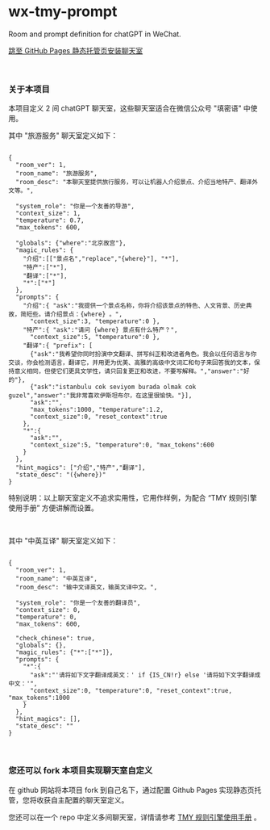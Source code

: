 # wx-tmy-prompt
Room and prompt definition for chatGPT in WeChat.

[跳至 GitHub Pages 静态托管页安装聊天室](https://www.fn-share.com/github_bridge?path=index.html)

&nbsp;

### 关于本项目

本项目定义 2 间 chatGPT 聊天室，这些聊天室适合在微信公众号 "填密语" 中使用。

其中 "旅游服务" 聊天室定义如下：

<pre><code class="tmy-room">
{
  "room_ver": 1,
  "room_name": "旅游服务",
  "room_desc": "本聊天室提供旅行服务，可以让机器人介绍景点、介绍当地特产、翻译外文等。",
  
  "system_role": "你是一个友善的导游",
  "context_size": 1,
  "temperature": 0.7,
  "max_tokens": 600,
  
  "globals": {"where":"北京故宫"},
  "magic_rules": {
    "介绍":[["景点名","replace","{where}"], "*"],
    "特产":["*"],
    "翻译":["*"],
    "*":["*"]
  },
  "prompts": {
    "介绍":{ "ask":"我提供一个景点名称，你将介绍该景点的特色、人文背景、历史典故，简短些。请介绍景点：{where} 。", 
      "context_size":3, "temperature":0 },
    "特产":{ "ask":"请问 {where} 景点有什么特产？", 
      "context_size":5, "temperature":0 },
    "翻译":{ "prefix": [
      {"ask":"我希望你同时扮演中文翻译、拼写纠正和改进者角色。我会以任何语言与你交谈，你会检测语言，翻译它，并用更为优美、高雅的高级中文词汇和句子来回答我的文本，保持意义相同，但使它们更具文学性，请只回复更正和改进，不要写解释。","answer":"好的"}, 
      {"ask":"istanbulu cok seviyom burada olmak cok guzel","answer":"我非常喜欢伊斯坦布尔，在这里很愉快。"}],
      "ask":"",
      "max_tokens":1000, "temperature":1.2,
      "context_size":0, "reset_context":true
    },
    "*":{
      "ask":"",
      "context_size":5, "temperature":0, "max_tokens":600
    }
  },
  "hint_magics": ["介绍","特产","翻译"],
  "state_desc": "({where})"
}
</code></pre>

特别说明：以上聊天室定义不追求实用性，它用作样例，为配合 “TMY 规则引擎使用手册” 方便讲解而设置。

&nbsp;

其中 "中英互译" 聊天室定义如下：

<pre><code class="tmy-room">
{
  "room_ver": 1,
  "room_name": "中英互译",
  "room_desc": "输中文译英文，输英文译中文。",
  
  "system_role": "你是一个友善的翻译员",
  "context_size": 0,
  "temperature": 0,
  "max_tokens": 600,
  
  "check_chinese": true,
  "globals": {},
  "magic_rules": {"*":["*"]},
  "prompts": {
    "*":{
      "ask":"'请将如下文字翻译成英文：' if {IS_CN!r} else '请将如下文字翻译成中文：'",
      "context_size":0, "temperature":0, "reset_context":true, "max_tokens":1000
    }
  },
  "hint_magics": [],
  "state_desc": ""
}
</code></pre>

&nbsp;

### 您还可以 fork 本项目实现聊天室自定义

在 github 网站将本项目 fork 到自己名下，通过配置 Github Pages 实现静态页托管，您将收获自主配置的聊天室定义。

您还可以在一个 repo 中定义多间聊天室，详情请参考 [TMY 规则引擎使用手册](https://fnw-tools.github.io/tmy-rule-engine/index.html) 。
